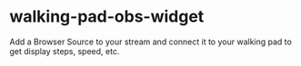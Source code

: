 # walking-pad-obs-widget
Add a Browser Source to your stream and connect it to your walking pad to get display steps, speed, etc. 
